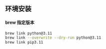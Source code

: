 ## 环境安装

#### brew 指定版本

```bash
brew link python@3.11
brew link --overwrite --dry-run python@3.11
brew link pip3.11
```
